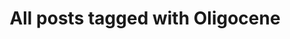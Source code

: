 ---
layout: tag
title: "All posts tagged with Oligocene"
permalink: /weblog/tags/oligocene/
taxonomy: Oligocene
---